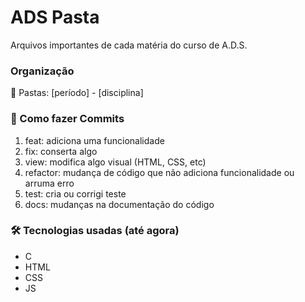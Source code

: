 # ADS Pasta
Arquivos importantes de cada matéria do curso de A.D.S.

### Organização
📁 Pastas: [período] - [disciplina]

### 📝 Como fazer Commits
1. feat: adiciona uma funcionalidade
2. fix: conserta algo
3. view: modifica algo visual (HTML, CSS, etc)
4. refactor: mudança de código que não adiciona funcionalidade ou arruma erro
5. test: cria ou corrigi teste
6. docs: mudanças na documentação do código 

### 🛠️ Tecnologias usadas (até agora)
+ C
+ HTML
+ CSS
+ JS
